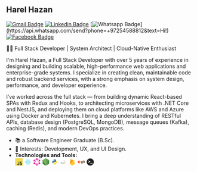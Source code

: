 ## Harel Hazan
[![Gmail Badge](https://img.shields.io/badge/-Gmail-c14438?style=flat-square&logo=Gmail&logoColor=white&link=mailto:hazandev@gmail.com)](mailto:hazandev@gmail.com)
[![Linkedin Badge](https://img.shields.io/badge/-Linkedin-2867B2?style=flat-square&logo=linkedin&logoColor=white&link=https://www.linkedin.com/in/idan-harel-hazan-7472401b3/)](https://www.linkedin.com/in/idan-harel-hazan-7472401b3/)
[![Whatsapp Badge](https://img.shields.io/badge/-Whatsapp-4CA143?style=flat-square&labelColor=4CA143&logo=whatsapp&logoColor=white&link=https://api.whatsapp.com/send?phone=+972584588812&text=Hi!)](https://api.whatsapp.com/send?phone=+97254588812&text=Hi!)
[![Facebook Badge](https://img.shields.io/badge/-Facebook-3b5998?style=flat-square&labelColor=3b5998&logo=facebook&logoColor=white&link=https://www.facebook.com/harel.hazan.37/)](https://www.facebook.com/harel.hazan.37/)

👨‍💻 Full Stack Developer | System Architect | Cloud-Native Enthusiast


I'm Harel Hazan, a Full Stack Developer with over 5 years of experience in designing and building scalable, high-performance web applications and enterprise-grade systems. I specialize in creating clean, maintainable code and robust backend services, with a strong emphasis on system design, performance, and developer experience.

I’ve worked across the full stack — from building dynamic React-based SPAs with Redux and Hooks, to architecting microservices with .NET Core and NestJS, and deploying them on cloud platforms like AWS and Azure using Docker and Kubernetes. I bring a deep understanding of RESTful APIs, database design (PostgreSQL, MongoDB), message queues (Kafka), caching (Redis), and modern DevOps practices.

- :books: a Software Engineer Graduate (B.Sc).
- :pushpin: Interests: Development, UX, and UI Design.
- **Technologies and Tools:**  
<code><img height="20" src="https://raw.githubusercontent.com/github/explore/80688e429a7d4ef2fca1e82350fe8e3517d3494d/topics/javascript/javascript.png"></code>
<code><img height="20" src="https://raw.githubusercontent.com/github/explore/80688e429a7d4ef2fca1e82350fe8e3517d3494d/topics/react/react.png"></code>
<code><img height="20" src="https://raw.githubusercontent.com/github/explore/5c058a388828bb5fde0bcafd4bc867b5bb3f26f3/topics/graphql/graphql.png"></code>
<code><img height="20" src="https://raw.githubusercontent.com/github/explore/80688e429a7d4ef2fca1e82350fe8e3517d3494d/topics/nodejs/nodejs.png"></code>
<code><img height="20" src="https://raw.githubusercontent.com/github/explore/80688e429a7d4ef2fca1e82350fe8e3517d3494d/topics/python/python.png"></code>
<code><img height="20" src="https://raw.githubusercontent.com/github/explore/80688e429a7d4ef2fca1e82350fe8e3517d3494d/topics/mysql/mysql.png"></code>
<code><img height="20" src="https://raw.githubusercontent.com/github/explore/80688e429a7d4ef2fca1e82350fe8e3517d3494d/topics/firebase/firebase.png"></code>
<code><img height="20" src="https://raw.githubusercontent.com/github/explore/80688e429a7d4ef2fca1e82350fe8e3517d3494d/topics/git/git.png"></code>
<code><img height="20" src="https://raw.githubusercontent.com/github/explore/80688e429a7d4ef2fca1e82350fe8e3517d3494d/topics/terminal/terminal.png"></code>
